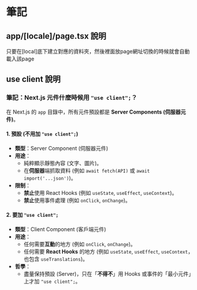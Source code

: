 # 筆記

## app/[locale]/page.tsx 說明

只要在[local]底下建立對應的資料夾，然後裡面放page網址切換的時候就會自動載入該page

## use client 說明

### 筆記：Next.js 元件什麼時候用 `"use client";`？

在 Next.js 的 `app` 目錄中，所有元件預設都是 **Server Components (伺服器元件)**。

#### 1. 預設 (不用加 `"use client";`)

* **類型**：Server Component (伺服器元件)
* **用途**：
  * 純粹顯示靜態內容 (文字、圖片)。
  * 在**伺服器**端抓取資料 (例如 `await fetch(API)` 或 `await import('...json')`)。
* **限制**：
  * **禁止**使用 React Hooks (例如 `useState`, `useEffect`, `useContext`)。
  * **禁止**使用事件處理 (例如 `onClick`, `onChange`)。

#### 2. 要加 `"use client";`

* **類型**：Client Component (客戶端元件)
* **用途**：
  * 任何需要**互動**的地方 (例如 `onClick`, `onChange`)。
  * 任何需要 **React Hooks** 的地方 (例如 `useState`, `useEffect`, `useContext`，也包含 `useTranslations`)。
* **哲學**：
  * 盡量保持預設 (Server)，只在「**不得不**」用 Hooks 或事件的「最小元件」上才加 `"use client";`。
